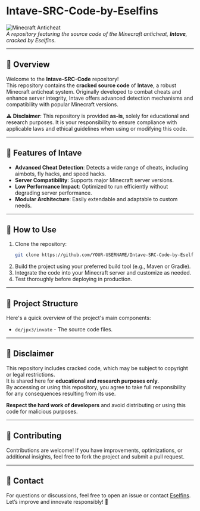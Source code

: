 
# Intave-SRC-Code-by-Eselfins

![Minecraft Anticheat](https://img.shields.io/badge/Minecraft-Anticheat-green)  
*A repository featuring the source code of the Minecraft anticheat, **Intave**, cracked by Eselfins.*

---

## 📖 Overview

Welcome to the **Intave-SRC-Code** repository!  
This repository contains the **cracked source code** of **Intave**, a robust Minecraft anticheat system. Originally developed to combat cheats and enhance server integrity, Intave offers advanced detection mechanisms and compatibility with popular Minecraft versions.

⚠️ **Disclaimer**: This repository is provided **as-is**, solely for educational and research purposes. It is your responsibility to ensure compliance with applicable laws and ethical guidelines when using or modifying this code.

---

## 🧩 Features of Intave
- **Advanced Cheat Detection**: Detects a wide range of cheats, including aimbots, fly hacks, and speed hacks.
- **Server Compatibility**: Supports major Minecraft server versions.
- **Low Performance Impact**: Optimized to run efficiently without degrading server performance.
- **Modular Architecture**: Easily extendable and adaptable to custom needs.

---

## 🚀 How to Use

1. Clone the repository:
   ```bash
   git clone https://github.com/YOUR-USERNAME/Intave-SRC-Code-by-Eselfins.git
   ```
2. Build the project using your preferred build tool (e.g., Maven or Gradle).
3. Integrate the code into your Minecraft server and customize as needed.
4. Test thoroughly before deploying in production.

---

## 📂 Project Structure
Here's a quick overview of the project's main components:

- `de/jpx3/invate` - The source code files.

---

## 📜 Disclaimer

This repository includes cracked code, which may be subject to copyright or legal restrictions.  
It is shared here for **educational and research purposes only**.  
By accessing or using this repository, you agree to take full responsibility for any consequences resulting from its use.

**Respect the hard work of developers** and avoid distributing or using this code for malicious purposes.

---

## 🤝 Contributing

Contributions are welcome! If you have improvements, optimizations, or additional insights, feel free to fork the project and submit a pull request.

---

## 💬 Contact

For questions or discussions, feel free to open an issue or contact [Eselfins](#).  
Let’s improve and innovate responsibly! 🌟
